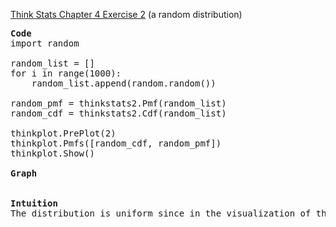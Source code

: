 [Think Stats Chapter 4 Exercise 2](http://greenteapress.com/thinkstats2/html/thinkstats2005.html#toc41) (a random distribution)

<pre>
<b>Code </b>
import random

random_list = []
for i in range(1000):
    random_list.append(random.random())

random_pmf = thinkstats2.Pmf(random_list)
random_cdf = thinkstats2.Cdf(random_list)

thinkplot.PrePlot(2)
thinkplot.Pmfs([random_cdf, random_pmf])
thinkplot.Show()

<b>Graph</b>


<b>Intuition </b>
The distribution is uniform since in the visualization of the probability mass function the likelihood of each point is equal at .1%. This also means that the slope of the cumulative distribution function close to zero, which it is. These two point to the conclusion that the points are indeed random.  
</pre>
